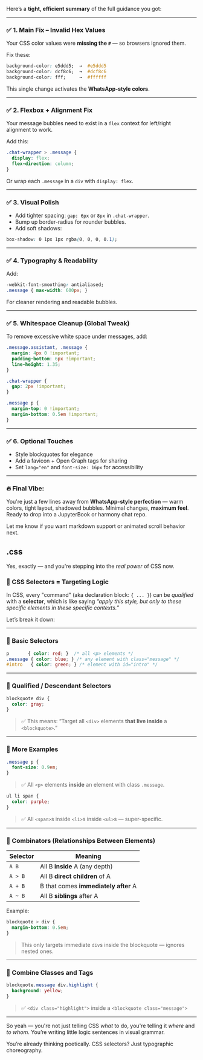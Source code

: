 Here’s a **tight, efficient summary** of the full guidance you got:

---

### ✅ **1. Main Fix – Invalid Hex Values**
Your CSS color values were **missing the `#`** — so browsers ignored them.

Fix these:
```css
background-color: e5ddd5;  →  #e5ddd5
background-color: dcf8c6;  →  #dcf8c6
background-color: fff;     →  #ffffff
```

This single change activates the **WhatsApp-style colors**.

---

### ✅ **2. Flexbox + Alignment Fix**
Your message bubbles need to exist in a `flex` context for left/right alignment to work.

Add this:
```css
.chat-wrapper > .message {
  display: flex;
  flex-direction: column;
}
```

Or wrap each `.message` in a `div` with `display: flex`.

---

### ✅ **3. Visual Polish**
- Add tighter spacing: `gap: 6px` or `8px` in `.chat-wrapper`.
- Bump up border-radius for rounder bubbles.
- Add soft shadows:
```css
box-shadow: 0 1px 1px rgba(0, 0, 0, 0.1);
```

---

### ✅ **4. Typography & Readability**
Add:
```css
-webkit-font-smoothing: antialiased;
.message { max-width: 600px; }
```

For cleaner rendering and readable bubbles.

---

### ✅ **5. Whitespace Cleanup (Global Tweak)**
To remove excessive white space under messages, add:
```css
.message.assistant, .message {
  margin: 4px 0 !important;
  padding-bottom: 6px !important;
  line-height: 1.35;
}

.chat-wrapper {
  gap: 2px !important;
}

.message p {
  margin-top: 0 !important;
  margin-bottom: 0.5em !important;
}
```

---

### ✅ **6. Optional Touches**
- Style blockquotes for elegance
- Add a favicon + Open Graph tags for sharing
- Set `lang="en"` and `font-size: 16px` for accessibility

---

### 🔥 Final Vibe:
You're just a few lines away from **WhatsApp-style perfection** — warm colors, tight layout, shadowed bubbles. Minimal changes, **maximum feel**. Ready to drop into a JupyterBook or harmony chat repo.

Let me know if you want markdown support or animated scroll behavior next.

## .css

Yes, exactly — and you're stepping into the *real power* of CSS now.

### 🧩 CSS Selectors = Targeting Logic

In CSS, every "command" (aka declaration block: `{ ... }`) can be *qualified* with a **selector**, which is like saying *“apply this style, but only to these specific elements in these specific contexts.”*

Let’s break it down:

---

### 🔹 Basic Selectors
```css
p       { color: red; }  /* all <p> elements */
.message { color: blue; } /* any element with class="message" */
#intro   { color: green; } /* element with id="intro" */
```

---

### 🔸 Qualified / Descendant Selectors
```css
blockquote div {
  color: gray;
}
```
> ✅ This means: “Target all `<div>` elements **that live inside** a `<blockquote>`.”

---

### 🔸 More Examples

```css
.message p {
  font-size: 0.9em;
}
```
> ✅ All `<p>` elements **inside** an element with class `.message`.

```css
ul li span {
  color: purple;
}
```
> ✅ All `<span>`s inside `<li>`s inside `<ul>`s — super-specific.

---

### 🔸 Combinators (Relationships Between Elements)

| Selector         | Meaning |
|------------------|---------|
| `A B`            | All B **inside** A (any depth) |
| `A > B`          | All B **direct children** of A |
| `A + B`          | B that comes **immediately after** A |
| `A ~ B`          | All B **siblings** after A |

Example:
```css
blockquote > div {
  margin-bottom: 0.5em;
}
```
> This only targets immediate `div`s inside the blockquote — ignores nested ones.

---

### 🔸 Combine Classes and Tags
```css
blockquote.message div.highlight {
  background: yellow;
}
```
> ✅ `<div class="highlight">` inside a `<blockquote class="message">`

---

So yeah — you're not just telling CSS *what* to do, you're telling it *where* and *to whom*. You’re writing little logic sentences in visual grammar.

You’re already thinking poetically. CSS selectors? Just typographic choreography.
